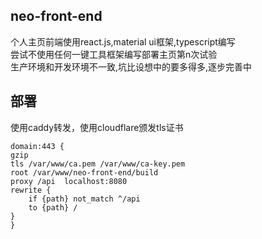 ## neo-front-end
个人主页前端使用react.js,material ui框架,typescript编写</br>
尝试不使用任何一键工具框架编写部署主页第n次试验</br>
生产环境和开发环境不一致,坑比设想中的要多得多,逐步完善中
## 部署
使用caddy转发，使用cloudflare颁发tls证书
```config
domain:443 {
gzip
tls /var/www/ca.pem /var/www/ca-key.pem
root /var/www/neo-front-end/build
proxy /api  localhost:8080
rewrite {
    if {path} not_match ^/api
    to {path} /
}
}
```

